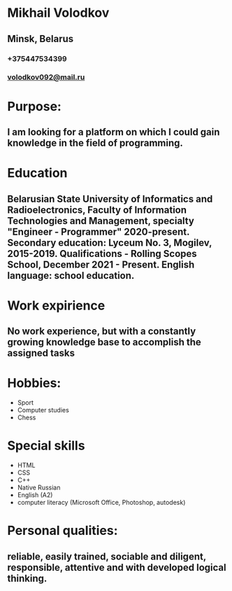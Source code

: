 # Mikhail Volodkov
## Minsk, Belarus
### +375447534399
### volodkov092@mail.ru
# Purpose:
## I am looking for a platform on which I could gain knowledge in the field of programming.
# Education
## Belarusian State University of Informatics and Radioelectronics, Faculty of Information Technologies and Management, specialty "Engineer - Programmer" 2020-present. Secondary education: Lyceum No. 3, Mogilev, 2015-2019. Qualifications - Rolling Scopes School, December 2021 - Present. English language: school education.
# Work expirience
## No work experience, but with a constantly growing knowledge base to accomplish the assigned tasks
# Hobbies:
- Sport
- Computer studies
- Chess
# Special skills
- HTML
- CSS
- C++
- Native Russian
- English (A2)
- computer literacy (Microsoft Office, Photoshop, autodesk)
# Personal qualities:
## reliable, easily trained, sociable and diligent, responsible, attentive and with developed logical thinking.
